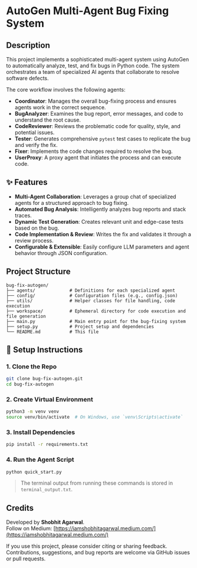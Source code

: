 # AutoGen Multi-Agent Bug Fixing System

## Description
This project implements a sophisticated multi-agent system using AutoGen to automatically analyze, test, and fix bugs in Python code. The system orchestrates a team of specialized AI agents that collaborate to resolve software defects.

The core workflow involves the following agents:
- **Coordinator**: Manages the overall bug-fixing process and ensures agents work in the correct sequence.
- **BugAnalyzer**: Examines the bug report, error messages, and code to understand the root cause.
- **CodeReviewer**: Reviews the problematic code for quality, style, and potential issues.
- **Tester**: Generates comprehensive `pytest` test cases to replicate the bug and verify the fix.
- **Fixer**: Implements the code changes required to resolve the bug.
- **UserProxy**: A proxy agent that initiates the process and can execute code.

## ✨ Features
- **Multi-Agent Collaboration**: Leverages a group chat of specialized agents for a structured approach to bug fixing.
- **Automated Bug Analysis**: Intelligently analyzes bug reports and stack traces.
- **Dynamic Test Generation**: Creates relevant unit and edge-case tests based on the bug.
- **Code Implementation & Review**: Writes the fix and validates it through a review process.
- **Configurable & Extensible**: Easily configure LLM parameters and agent behavior through JSON configuration.

## Project Structure
```
bug-fix-autogen/
├── agents/             # Definitions for each specialized agent
├── config/             # Configuration files (e.g., config.json)
├── utils/              # Helper classes for file handling, code execution
├── workspace/          # Ephemeral directory for code execution and file generation
├── main.py             # Main entry point for the bug-fixing system
├── setup.py            # Project setup and dependencies
└── README.md           # This file
```

## 🚀 Setup Instructions

### 1. Clone the Repo
```bash
git clone bug-fix-autogen.git
cd bug-fix-autogen
```

### 2. Create Virtual Environment
```bash
python3 -m venv venv
source venv/bin/activate  # On Windows, use `venv\Scripts\activate`
```

### 3. Install Dependencies
```bash
pip install -r requirements.txt
```

### 4. Run the Agent Script
```bash
python quick_start.py
```

> The terminal output from running these commands is stored in `terminal_output.txt`.

## Credits
Developed by **Shobhit Agarwal**.  
Follow on Medium: [https://iamshobhitagarwal.medium.com/](https://iamshobhitagarwal.medium.com/)

If you use this project, please consider citing or sharing feedback.  
Contributions, suggestions, and bug reports are welcome via GitHub issues or pull requests.


